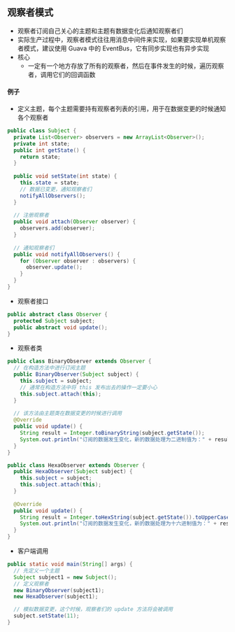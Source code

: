 ## 观察者模式

- 观察者订阅自己关心的主题和主题有数据变化后通知观察者们
- 实际生产过程中，观察者模式往往用消息中间件来实现，如果要实现单机观察者模式，建议使用 Guava 中的 EventBus，它有同步实现也有异步实现
- 核心
  - 一定有一个地方存放了所有的观察者，然后在事件发生的时候，遍历观察者，调用它们的回调函数



#### 例子

- 定义主题，每个主题需要持有观察者列表的引用，用于在数据变更的时候通知各个观察者

```java
public class Subject {
  private List<Observer> observers = new ArrayList<Observer>();
  private int state;
  public int getState() {
    return state;
  }
  
  public void setState(int state) {
    this.state = state;
    // 数据已变更，通知观察者们
    notifyAllObservers();
  }
  
  // 注册观察者
  public void attach(Observer observer) {
    observers.add(observer);
  }
  
  // 通知观察者们
  public void notifyAllObservers() {
    for (Observer observer : observers) {
      observer.update();
    }
  }
}
```

- 观察者接口

```java
public abstract class Observer {
  protected Subject subject;
  public abstract void update();
}
```

- 观察者类

```java
public class BinaryObserver extends Observer {
  // 在构造方法中进行订阅主题
  public BinaryObserver(Subject subject) {
    this.subject = subject;
    // 通常在构造方法中将 this 发布出去的操作一定要小心
    this.subject.attach(this);
  }
  
  // 该方法由主题类在数据变更的时候进行调用
  @Override
  public void update() {
    String result = Integer.toBinaryString(subject.getState());
    System.out.println("订阅的数据发生变化，新的数据处理为二进制值为：" + result);
  }
}

public class HexaObserver extends Observer {
  public HexaObserver(Subject subject) {
    this.subject = subject;
    this.subject.attach(this);
  }
  
  @Override
  public void update() {
    String result = Integer.toHexString(subject.getState()).toUpperCase();
    System.out.println("订阅的数据发生变化，新的数据处理为十六进制值为：" + result);
  }
}
```

- 客户端调用

```java
public static void main(String[] args) {
  // 先定义一个主题
  Subject subject1 = new Subject();
  // 定义观察者
  new BinaryObserver(subject1);
  new HexaObserver(subject1);

  // 模拟数据变更，这个时候，观察者们的 update 方法将会被调用
  subject.setState(11);
}
```

